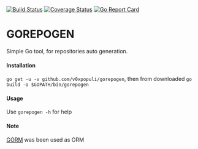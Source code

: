 [![Build Status](https://travis-ci.com/v0xpopuli/gorepogen.svg?branch=master)](https://travis-ci.com/v0xpopuli/gorepogen) [![Coverage Status](https://coveralls.io/repos/github/v0xpopuli/gorepogen/badge.svg?branch=master)](https://coveralls.io/github/v0xpopuli/gorepogen?branch=master) [![Go Report Card](https://goreportcard.com/badge/github.com/v0xpopuli/gorepogen)](https://goreportcard.com/report/github.com/v0xpopuli/gorepogen)
    
# GOREPOGEN
Simple Go tool, for repositories auto generation. 


#### **Installation**
```go get -u -v github.com/v0xpopuli/gorepogen```, then from downloaded ```go build -o $GOPATH/bin/gorepogen```


#### **Usage**
Use ```gorepogen -h``` for help


#### **Note**
[GORM](https://github.com/jinzhu/gorm) was been used as ORM

